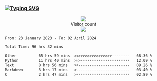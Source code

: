 ### <a href="https://git.io/typing-svg"><img src="https://readme-typing-svg.herokuapp.com?font=Fira+Code&pause=1000&width=435&lines=+Hi+%F0%9F%91%8B+There+is+Chenghow" alt="Typing SVG" /></a>
<p align="center"> 
  <img src="https://github-readme-stats.vercel.app/api?username=chenghow&show_icons=true"><br>
  Visitor count<br>
  <img src="https://profile-counter.glitch.me/chenghow/count.svg">
</p>

<!--START_SECTION:waka-->

```txt
From: 23 January 2023 - To: 02 April 2024

Total Time: 96 hrs 32 mins

Other          65 hrs 59 mins  >>>>>>>>>>>>>>>>>--------   68.36 %
Python         11 hrs 40 mins  >>>----------------------   12.09 %
Text           8 hrs 56 mins   >>-----------------------   09.26 %
Markdown       3 hrs 17 mins   >------------------------   03.40 %
C              2 hrs 47 mins   >------------------------   02.89 %
```

<!--END_SECTION:waka-->
